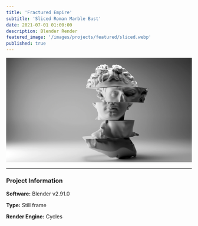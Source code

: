 ```yaml
---
title: 'Fractured Empire'
subtitle: 'Sliced Roman Marble Bust'
date: 2021-07-01 01:00:00
description: Blender Render
featured_image: '/images/projects/featured/sliced.webp'
published: true
---
```


![](/images/projects/full_size/sliced.webp)

---

### Project Information

**Software:** Blender v2.91.0

**Type:** Still frame

**Render Engine:** Cycles
